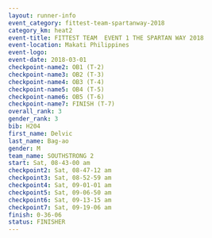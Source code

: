 ```yaml
---
layout: runner-info 
event_category: fittest-team-spartanway-2018 
category_km: heat2 
event-title: FITTEST TEAM  EVENT 1 THE SPARTAN WAY 2018 
event-location: Makati Philippines 
event-logo: 
event-date: 2018-03-01 
checkpoint-name2: OB1 (T-2) 
checkpoint-name3: OB2 (T-3) 
checkpoint-name4: OB3 (T-4) 
checkpoint-name5: OB4 (T-5) 
checkpoint-name6: OB5 (T-6) 
checkpoint-name7: FINISH (T-7) 
overall_rank: 3
gender_rank: 3
bib: H204
first_name: Delvic
last_name: Bag-ao
gender: M
team_name: SOUTHSTRONG 2
start: Sat, 08-43-00 am
checkpoint2: Sat, 08-47-12 am
checkpoint3: Sat, 08-52-59 am
checkpoint4: Sat, 09-01-01 am
checkpoint5: Sat, 09-06-50 am
checkpoint6: Sat, 09-13-15 am
checkpoint7: Sat, 09-19-06 am
finish: 0-36-06
status: FINISHER
---
```

